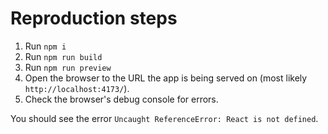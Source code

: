 # Reproduction steps

1. Run `npm i`
2. Run `npm run build`
3. Run `npm run preview`
4. Open the browser to the URL the app is being served on (most likely `http://localhost:4173/`).
5. Check the browser's debug console for errors.

You should see the error `Uncaught ReferenceError: React is not defined`.
